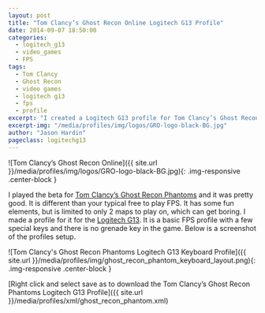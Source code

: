 ```yaml
---
layout: post
title: "Tom Clancy’s Ghost Recon Online Logitech G13 Profile"
date: 2014-09-07 18:50:00
categories:
  - logitech_g13
  - video_games
  - FPS
tags:
  - Tom Clancy
  - Ghost Recon
  - video games
  - logitech g13
  - fps
  - profile
excerpt: "I created a Logitech G13 profile for Tom Clancy’s Ghost Recon Online"
excerpt-img: "/media/profiles/img/logos/GRO-logo-black-BG.jpg"
author: "Jason Hardin"
pageclass: logitechg13
---
```

![Tom Clancy’s Ghost Recon Online]({{ site.url }}/media/profiles/img/logos/GRO-logo-black-BG.jpg){: .img-responsive .center-block }

I played the beta for [Tom Clancy’s Ghost Recon Phantoms](http://ghost-recon.ubi.com/ghost-recon-phantoms/en-us/home/) and it was pretty good. It is different than your typical free to play FPS. It has some fun elements, but is limited to only 2 maps to play on, which can get boring. I made a profile for it for the [Logitech G13](http://gaming.logitech.com/en-us/product/g13-advanced-gameboard). It is a basic FPS profile with a few special keys and there is no grenade key in the game. Below is a screenshot of the profiles setup.

![Tom Clancy's Ghost Recon Phantoms Logitech G13 Keyboard Profile]({{ site.url }}/media/profiles/img/ghost_recon_phantom_keyboard_layout.png){: .img-responsive .center-block }

[Right click and select save as to download the Tom Clancy’s Ghost Recon Phantoms Logitech G13 Profile]({{ site.url }}/media/profiles/xml/ghost_recon_phantom.xml)
